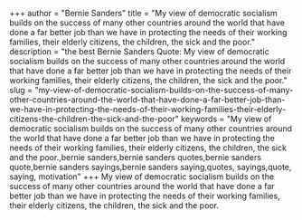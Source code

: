+++
author = "Bernie Sanders"
title = "My view of democratic socialism builds on the success of many other countries around the world that have done a far better job than we have in protecting the needs of their working families, their elderly citizens, the children, the sick and the poor."
description = "the best Bernie Sanders Quote: My view of democratic socialism builds on the success of many other countries around the world that have done a far better job than we have in protecting the needs of their working families, their elderly citizens, the children, the sick and the poor."
slug = "my-view-of-democratic-socialism-builds-on-the-success-of-many-other-countries-around-the-world-that-have-done-a-far-better-job-than-we-have-in-protecting-the-needs-of-their-working-families-their-elderly-citizens-the-children-the-sick-and-the-poor"
keywords = "My view of democratic socialism builds on the success of many other countries around the world that have done a far better job than we have in protecting the needs of their working families, their elderly citizens, the children, the sick and the poor.,bernie sanders,bernie sanders quotes,bernie sanders quote,bernie sanders sayings,bernie sanders saying,quotes, sayings,quote, saying, motivation"
+++
My view of democratic socialism builds on the success of many other countries around the world that have done a far better job than we have in protecting the needs of their working families, their elderly citizens, the children, the sick and the poor.
